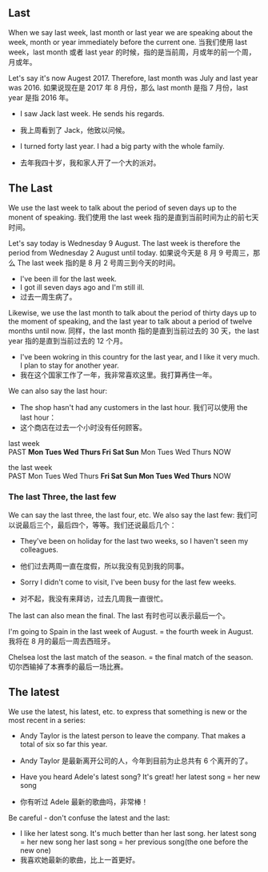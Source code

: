 ## Last
When we say last week, last month or last year we are speaking about the week, month or year immediately before the current one.
当我们使用 last week，last month 或者 last year 的时候，指的是当前周，月或年的前一个周，月或年。

Let's say it's now Augest 2017. Therefore, last month was July and last year was 2016.
如果说现在是 2017 年 8 月份，那么 last month 是指 7 月份，last year 是指 2016 年。

- I saw Jack last week. He sends his regards.
- 我上周看到了 Jack，他致以问候。

- I turned forty last year. I had a big party with the whole family.
- 去年我四十岁，我和家人开了一个大的派对。

## The Last
We use the last week to talk about the period of seven days up to the monent of speaking.
我们使用 the last week 指的是直到当前时间为止的前七天时间。

Let's say today is Wednesday 9 August. The last week is therefore the period from Wednesday 2 August until today.
如果说今天是 8 月 9 号周三，那么 The last week 指的是 8 月 2 号周三到今天的时间。

- I've been ill for the last week.
- I got ill seven days ago and I'm still ill.
- 过去一周生病了。

Likewise, we use the last month to talk about the period of thirty days up to the moment of speaking, and the last year to talk about a period of twelve months until now.
同样，the last month 指的是直到当前过去的 30 天，the last year 指的是直到当前过去的 12 个月。

- I've been wokring in this country for the last year, and I like it very much. I plan to stay for another year.
- 我在这个国家工作了一年，我非常喜欢这里。我打算再住一年。

We can also say the last hour:
- The shop hasn't had any customers in the last hour.
我们可以使用 the last hour：
- 这个商店在过去一个小时没有任何顾客。

last week  
PAST **Mon Tues Wed Thurs Fri Sat Sun** Mon Tues Wed Thurs NOW

the last week  
PAST Mon Tues Wed Thurs **Fri Sat Sun Mon Tues Wed Thurs** NOW

### The last Three, the last few
We can say the last three, the last four, etc. We also say the last few:
我们可以说最后三个，最后四个，等等。我们还说最后几个：

- They've been on holiday for the last two weeks, so I haven't seen my colleagues.
- 他们过去两周一直在度假，所以我没有见到我的同事。

- Sorry I didn't come to visit, I've been busy for the last few weeks.
- 对不起，我没有来拜访，过去几周我一直很忙。

The last can also mean the final.
The last 有时也可以表示最后一个。

I'm going to Spain in the last week of August.
= the fourth week in August.
我将在 8 月的最后一周去西班牙。

Chelsea lost the last match of the season.
= the final match of the season.
切尔西输掉了本赛季的最后一场比赛。

## The latest
We use the latest, his latest, etc. to express that something is new or the most recent in a series:
- Andy Taylor is the latest person to leave the company. That makes a total of six so far this year.
- Andy Taylor 是最新离开公司的人，今年到目前为止总共有 6 个离开的了。

- Have you heard Adele's latest song? It's great!
  her latest song = her new song
- 你有听过 Adele 最新的歌曲吗，非常棒！

Be careful - don't confuse the latest and the last:
- I like her latest song. It's much better than her last song.
  her latest song = her new song
  her last song = her previous song(the one before the new one)
- 我喜欢她最新的歌曲，比上一首更好。
